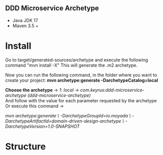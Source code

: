 DDD Microservice Archetype
-

* Java JDK 17
* Maven 3.5 +

# Install
Go to target/generated-sources/archetype and execute the following command "mvn install -X"
This will generate the .m2 archetype.

Now you can run the following command, in the folder where you want to create your project: <b>mvn archetype:generate -DarchetypeCatalog=local</b>

<b>Choose the archetype</b> -> <i>1: local -> com.keyrus:ddd-microservice-archetype (ddd-microservice-archetype)</i>
<br>And follow with the value for each parameter requested by the archetype
<br> Or execute this command -> 
<div><i>mvn archetype:generate \
-DarchetypeGroupId=io.moyada \
-DarchetypeArtifactId=domain-driven-design-archetype \
-DarchetypeVersion=1.0-SNAPSHOT</i></div>

# Structure


